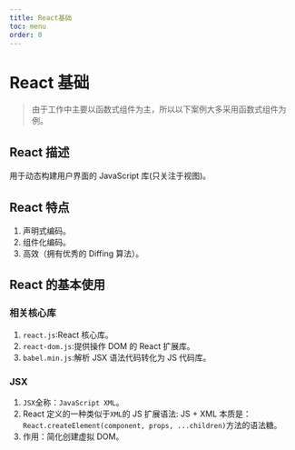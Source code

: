 ```yaml
---
title: React基础
toc: menu
order: 0
---
```


<BackTop></BackTop>

# React 基础

> 由于工作中主要以函数式组件为主，所以以下案例大多采用函数式组件为例。

## React 描述

用于动态构建用户界面的 JavaScript 库(只关注于视图)。

## React 特点

1. 声明式编码。
2. 组件化编码。
3. 高效（拥有优秀的 Diffing 算法）。

## React 的基本使用

### 相关核心库

1. `react.js`:React 核心库。
2. `react-dom.js`:提供操作 DOM 的 React 扩展库。
3. `babel.min.js`:解析 JSX 语法代码转化为 JS 代码库。

### JSX

1. `JSX`全称：`JavaScript XML`。
2. React 定义的一种类似于`XML`的 JS 扩展语法: JS + XML 本质是：`React.createElement(component, props, ...children)`方法的语法糖。
3. 作用：简化创建虚拟 DOM。
